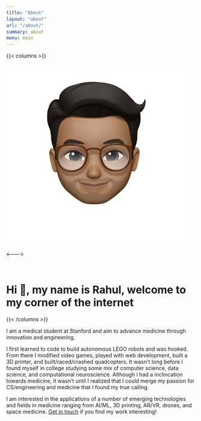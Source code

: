 ```yaml
---
title: "About"
layout: "about"
url: "/about/"
summary: about
menu: main
---
```


{{< columns >}}

![](me.png)

<!-- {{< figure src="me.png" alt="me!" width=400px align=center >}}  -->

<---> <!-- magic separator, between columns -->

&nbsp;
# Hi 👋, my name is Rahul, welcome to my corner of the internet

{{< /columns >}}

I am a medical student at Stanford and aim to advance medicine through innovation and engineering.

I first learned to code to build autonomous LEGO robots and was hooked. From there I modified video games, played with web development, built a 3D printer, and built/raced/crashed quadcopters. It wasn't long before I found myself in college studying some mix of computer science, data science, and computational neuroscience. Although I had a inclincation towards medicine, it wasn't until I realized that I could merge my passion for CS/engineering and medicine that I found my true calling.

I am interested in the applications of a number of emerging technologies and fields in medicine ranging from AI/ML, 3D printing, AR/VR, drones, and space medicine. [Get in touch](https://www.linkedin.com/in/devathu/) if you find my work interesting!